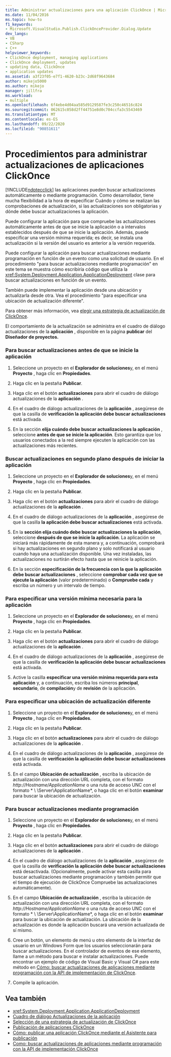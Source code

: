 ```yaml
---
title: Administrar actualizaciones para una aplicación ClickOnce | Microsoft Docs
ms.date: 11/04/2016
ms.topic: how-to
f1_keywords:
- Microsoft.VisualStudio.Publish.ClickOnceProvider.Dialog.Update
dev_langs:
- VB
- CSharp
- C++
helpviewer_keywords:
- ClickOnce deployment, managing applications
- ClickOnce deployment, updates
- updating data, ClickOnce
- application updates
ms.assetid: a3f23f05-e7f1-4620-b23c-2d68f9643684
author: mikejo5000
ms.author: mikejo
manager: jillfra
ms.workload:
- multiple
ms.openlocfilehash: 6f4ebe4d04aa585d9129587fe3c250c46516c824
ms.sourcegitcommit: 062615c058d2ff44751e8d0c704ccfa3c5543469
ms.translationtype: MT
ms.contentlocale: es-ES
ms.lasthandoff: 09/22/2020
ms.locfileid: "90851611"
---
```

# <a name="how-to-manage-updates-for-a-clickonce-application"></a>Procedimientos para administrar actualizaciones de aplicaciones ClickOnce
[!INCLUDE[ndptecclick](../deployment/includes/ndptecclick_md.md)] las aplicaciones pueden buscar actualizaciones automáticamente o mediante programación. Como desarrollador, tiene mucha flexibilidad a la hora de especificar Cuándo y cómo se realizan las comprobaciones de actualización, si las actualizaciones son obligatorias y dónde debe buscar actualizaciones la aplicación.

 Puede configurar la aplicación para que compruebe las actualizaciones automáticamente antes de que se inicie la aplicación o a intervalos establecidos después de que se inicie la aplicación. Además, puede especificar una versión mínima requerida; es decir, se instala una actualización si la versión del usuario es anterior a la versión requerida.

 Puede configurar la aplicación para buscar actualizaciones mediante programación en función de un evento como una solicitud de usuario. En el procedimiento "para buscar actualizaciones mediante programación" en este tema se muestra cómo escribiría código que utiliza la <xref:System.Deployment.Application.ApplicationDeployment> clase para buscar actualizaciones en función de un evento.

 También puede implementar la aplicación desde una ubicación y actualizarla desde otra. Vea el procedimiento "para especificar una ubicación de actualización diferente".

 Para obtener más información, vea [elegir una estrategia de actualización de ClickOnce](../deployment/choosing-a-clickonce-update-strategy.md).

 El comportamiento de la actualización se administra en el cuadro de diálogo actualizaciones de la **aplicación** , disponible en la página **publicar** del **Diseñador de proyectos.**

### <a name="to-check-for-updates-before-the-application-starts"></a>Para buscar actualizaciones antes de que se inicie la aplicación

1. Seleccione un proyecto en el **Explorador de soluciones**y, en el menú **Proyecto** , haga clic en **Propiedades**.

2. Haga clic en la pestaña **Publicar**.

3. Haga clic en el botón **actualizaciones** para abrir el cuadro de diálogo actualizaciones de la **aplicación** .

4. En el cuadro de diálogo actualizaciones de la **aplicación** , asegúrese de que la casilla de **verificación la aplicación debe buscar actualizaciones** está activada.

5. En la sección **elija cuándo debe buscar actualizaciones la aplicación** , seleccione **antes de que se inicie la aplicación**. Esto garantiza que los usuarios conectados a la red siempre ejecuten la aplicación con las actualizaciones más recientes.

### <a name="to-check-for-updates-in-the-background-after-the-application-starts"></a>Buscar actualizaciones en segundo plano después de iniciar la aplicación

1. Seleccione un proyecto en el **Explorador de soluciones**y, en el menú **Proyecto** , haga clic en **Propiedades**.

2. Haga clic en la pestaña **Publicar**.

3. Haga clic en el botón **actualizaciones** para abrir el cuadro de diálogo actualizaciones de la **aplicación** .

4. En el cuadro de diálogo actualizaciones de la **aplicación** , asegúrese de que la casilla **la aplicación debe buscar actualizaciones** está activada.

5. En la **sección elija cuándo debe buscar actualizaciones la aplicación**, seleccione **después de que se inicie la aplicación**. La aplicación se iniciará más rápidamente de esta manera y, a continuación, comprobará si hay actualizaciones en segundo plano y solo notificará al usuario cuando haya una actualización disponible. Una vez instaladas, las actualizaciones no surtirán efecto hasta que se reinicie la aplicación.

6. En la sección **especificación de la frecuencia con la que la aplicación debe buscar actualizaciones** , seleccione **comprobar cada vez que se ejecute la aplicación** (valor predeterminado) o **Compruebe cada** y escriba un número y un intervalo de tiempo.

### <a name="to-specify-a-minimum-required-version-for-the-application"></a>Para especificar una versión mínima necesaria para la aplicación

1. Seleccione un proyecto en el **Explorador de soluciones**y, en el menú **Proyecto** , haga clic en **Propiedades**.

2. Haga clic en la pestaña **Publicar**.

3. Haga clic en el botón **actualizaciones** para abrir el cuadro de diálogo actualizaciones de la **aplicación** .

4. En el cuadro de diálogo actualizaciones de la **aplicación** , asegúrese de que la casilla de **verificación la aplicación debe buscar actualizaciones** está activada.

5. Active la casilla **especificar una versión mínima requerida para esta aplicación** y, a continuación, escriba los números **principal**, **secundario**, de **compilación**y de **revisión** de la aplicación.

### <a name="to-specify-a-different-update-location"></a>Para especificar una ubicación de actualización diferente

1. Seleccione un proyecto en el **Explorador de soluciones**y, en el menú **Proyecto** , haga clic en **Propiedades**.

2. Haga clic en la pestaña **Publicar**.

3. Haga clic en el botón **actualizaciones** para abrir el cuadro de diálogo actualizaciones de la **aplicación** .

4. En el cuadro de diálogo actualizaciones de la **aplicación** , asegúrese de que la casilla de **verificación la aplicación debe buscar actualizaciones** está activada.

5. En el campo **Ubicación de actualización** , escriba la ubicación de actualización con una dirección URL completa, con el formato *http://Hostname/ApplicationName* o una ruta de acceso UNC con el formato * \\ \Server\ApplicationName*, o haga clic en el botón **examinar** para buscar la ubicación de actualización.

### <a name="to-check-for-updates-programmatically"></a>Para buscar actualizaciones mediante programación

1. Seleccione un proyecto en el **Explorador de soluciones**y, en el menú **Proyecto** , haga clic en **Propiedades**.

2. Haga clic en la pestaña **Publicar**.

3. Haga clic en el botón **actualizaciones** para abrir el cuadro de diálogo actualizaciones de la **aplicación** .

4. En el cuadro de diálogo actualizaciones de la **aplicación** , asegúrese de que la casilla de **verificación la aplicación debe buscar actualizaciones** está desactivada. (Opcionalmente, puede activar esta casilla para buscar actualizaciones mediante programación y también permitir que el tiempo de ejecución de ClickOnce Compruebe las actualizaciones automáticamente).

5. En el campo **Ubicación de actualización** , escriba la ubicación de actualización con una dirección URL completa, con el formato *http://Hostname/ApplicationName* o una ruta de acceso UNC con el formato * \\ \Server\ApplicationName*, o haga clic en el botón **examinar** para buscar la ubicación de actualización. La ubicación de la actualización es donde la aplicación buscará una versión actualizada de sí mismo.

6. Cree un botón, un elemento de menú u otro elemento de la interfaz de usuario en un Windows Form que los usuarios seleccionarán para buscar actualizaciones. En el controlador de eventos de ese elemento, llame a un método para buscar e instalar actualizaciones. Puede encontrar un ejemplo de código de Visual Basic y Visual C# para este método en [Cómo: buscar actualizaciones de aplicaciones mediante programación con la API de implementación de ClickOnce](../deployment/how-to-check-for-application-updates-programmatically-using-the-clickonce-deployment-api.md).

7. Compile la aplicación.

## <a name="see-also"></a>Vea también
- <xref:System.Deployment.Application.ApplicationDeployment>
- [Cuadro de diálogo Actualizaciones de la aplicación](/previous-versions/visualstudio/visual-studio-2010/axw1fa38(v=vs.100))
- [Selección de una estrategia de actualización de ClickOnce](../deployment/choosing-a-clickonce-update-strategy.md)
- [Publicación de aplicaciones ClickOnce](../deployment/publishing-clickonce-applications.md)
- [Cómo: publicar una aplicación ClickOnce mediante el Asistente para publicación](../deployment/how-to-publish-a-clickonce-application-using-the-publish-wizard.md)
- [Como: buscar actualizaciones de aplicaciones mediante programación con la API de implementación ClickOnce](../deployment/how-to-check-for-application-updates-programmatically-using-the-clickonce-deployment-api.md)
